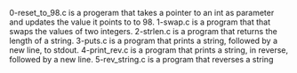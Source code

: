 0-reset_to_98.c is a progeram that takes a pointer to an int as parameter and updates the value it points to to 98.
1-swap.c is a program that  that swaps the values of two integers.
2-strlen.c is a program that returns the length of a string.
3-puts.c is a program that prints a string, followed by a new line, to stdout.
4-print_rev.c is a program that prints a string, in reverse, followed by a new line.
5-rev_string.c is a program that reverses a string
